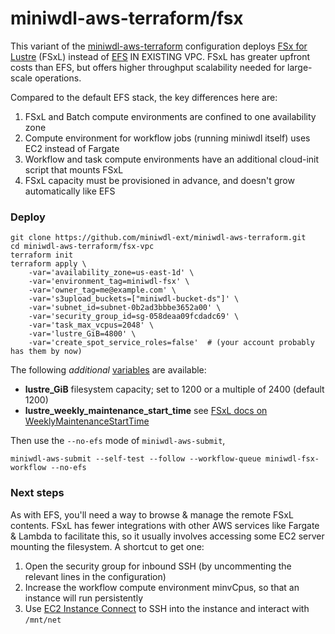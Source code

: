 # miniwdl-aws-terraform/fsx

This variant of the [miniwdl-aws-terraform](https://github.com/miniwdl-ext/miniwdl-aws-terraform) configuration deploys [FSx for Lustre](https://aws.amazon.com/fsx/lustre/) (FSxL) instead of [EFS](https://aws.amazon.com/efs/) IN EXISTING VPC. FSxL has greater upfront costs than EFS, but offers higher throughput scalability needed for large-scale operations.

Compared to the default EFS stack, the key differences here are:

1. FSxL and Batch compute environments are confined to one availability zone
2. Compute environment for workflow jobs (running miniwdl itself) uses EC2 instead of Fargate
3. Workflow and task compute environments have an additional cloud-init script that mounts FSxL
4. FSxL capacity must be provisioned in advance, and doesn't grow automatically like EFS

### Deploy

```
git clone https://github.com/miniwdl-ext/miniwdl-aws-terraform.git
cd miniwdl-aws-terraform/fsx-vpc
terraform init
terraform apply \
    -var='availability_zone=us-east-1d' \
    -var='environment_tag=miniwdl-fsx' \
    -var='owner_tag=me@example.com' \
    -var='s3upload_buckets=["miniwdl-bucket-ds"]' \
    -var='subnet_id=subnet-0b2ad3bbbe3652a00' \
    -var='security_group_id=sg-058deaa09fcdadc69' \
    -var='task_max_vcpus=2048' \
    -var='lustre_GiB=4800' \
    -var='create_spot_service_roles=false'  # (your account probably has them by now)
```

The following *additional* [variables](variables.tf) are available:

* **lustre_GiB** filesystem capacity; set to 1200 or a multiple of 2400 (default 1200)
* **lustre_weekly_maintenance_start_time** see [FSxL docs on WeeklyMaintenanceStartTime](https://docs.aws.amazon.com/fsx/latest/APIReference/API_UpdateFileSystemLustreConfiguration.html)

Then use the `--no-efs` mode of `miniwdl-aws-submit`,

```
miniwdl-aws-submit --self-test --follow --workflow-queue miniwdl-fsx-workflow --no-efs
```

### Next steps

As with EFS, you'll need a way to browse & manage the remote FSxL contents. FSxL has fewer integrations with other AWS services like Fargate & Lambda to facilitate this, so it usually involves accessing some EC2 server mounting the filesystem. A shortcut to get one:

1. Open the security group for inbound SSH (by uncommenting the relevant lines in the configuration)
2. Increase the workflow compute environment minvCpus, so that an instance will run persistently
3. Use [EC2 Instance Connect](https://docs.aws.amazon.com/AWSEC2/latest/UserGuide/ec2-instance-connect-methods.html#connect-options) to SSH into the instance and interact with `/mnt/net`
